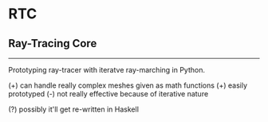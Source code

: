 # RTC
## Ray-Tracing Core
---------------------
Prototyping ray-tracer with iteratve ray-marching
in Python.

(+) can handle really complex meshes given as math functions
(+) easily prototyped
(-) not really effective because of iterative nature

(?) possibly it'll get re-written in Haskell
